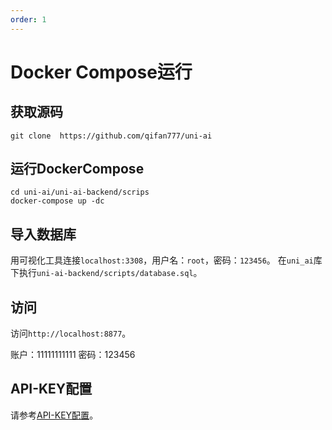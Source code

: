 ```yaml
---
order: 1
---
```


# Docker Compose运行

## 获取源码

```shell
git clone  https://github.com/qifan777/uni-ai
```

## 运行DockerCompose

```shell
cd uni-ai/uni-ai-backend/scrips
docker-compose up -dc
```

## 导入数据库

用可视化工具连接`localhost:3308`，用户名：`root`，密码：`123456`。
在`uni_ai`库下执行`uni-ai-backend/scripts/database.sql`。

## 访问

访问`http://localhost:8877`。

账户：11111111111
密码：123456

## API-KEY配置

请参考[API-KEY配置](../use/README.md#ai厂商密钥配置)。
